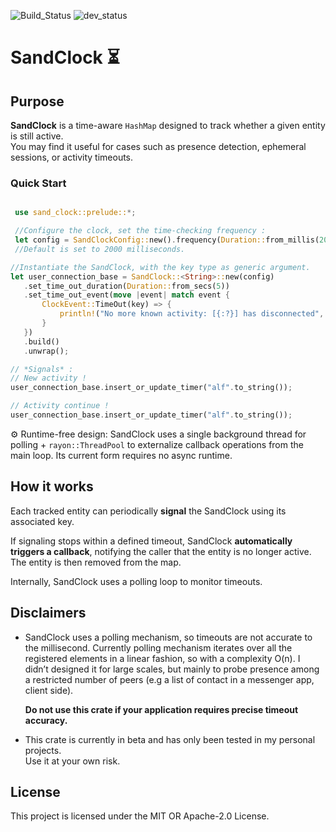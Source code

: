 ![Build_Status](https://img.shields.io/badge/build-ok-green)
![dev_status](https://img.shields.io/badge/dev--status-beta-blue)

# SandClock ⏳

 ## Purpose

 **SandClock** is a time-aware `HashMap` designed to track whether a given entity is still active.  
 You may find it useful for cases such as presence detection, ephemeral sessions, or activity timeouts.

### Quick Start

 ```rust

  use sand_clock::prelude::*;

  //Configure the clock, set the time-checking frequency :
  let config = SandClockConfig::new().frequency(Duration::from_millis(200)); // or SandClockConfig::default();
  //Default is set to 2000 milliseconds.

 //Instantiate the SandClock, with the key type as generic argument.
 let user_connection_base = SandClock::<String>::new(config)
    .set_time_out_duration(Duration::from_secs(5))
    .set_time_out_event(move |event| match event {
        ClockEvent::TimeOut(key) => {
            println!("No more known activity: [{:?}] has disconnected", key);
        }
    })
    .build()
    .unwrap();

 // *Signals* :
 // New activity !
 user_connection_base.insert_or_update_timer("alf".to_string());

 // Activity continue !
 user_connection_base.insert_or_update_timer("alf".to_string());

 ```

  ⚙️ Runtime-free design: SandClock uses a single background thread for polling + ```rayon::ThreadPool``` to externalize callback operations from the main loop. Its current form requires no async runtime.

 ## How it works

 Each tracked entity can periodically **signal** the SandClock using its associated key.

 If signaling stops within a defined timeout, SandClock **automatically triggers a callback**, notifying the caller that the entity is no longer active.  
 The entity is then removed from the map.

 Internally, SandClock uses a polling loop to monitor timeouts.


 

## Disclaimers

- SandClock uses a polling mechanism, so timeouts are not accurate to the millisecond. Currently polling mechanism  iterates over all the registered elements in a linear fashion, so with a complexity O(n).
I didn’t designed it for large scales, but mainly to probe presence among a restricted number of peers (e.g a list of contact in a messenger app, client side).

  **Do not use this crate if your application requires precise timeout accuracy.**
- This crate is currently in beta and has only been tested in my personal projects.  
  Use it at your own risk.

## License

This project is licensed under the MIT OR Apache-2.0 License.
